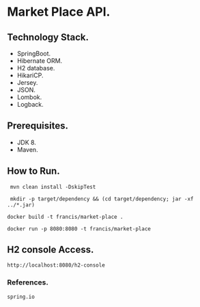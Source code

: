 # Market Place API.

## Technology Stack.
 - SpringBoot.
 - Hibernate ORM.
 - H2 database.
 - HikariCP.
 - Jersey.
 - JSON.
 - Lombok.
 - Logback.

## Prerequisites.
 - JDK 8.
 - Maven.

## How to Run.

``` mvn clean install -DskipTest```

``` mkdir -p target/dependency && (cd target/dependency; jar -xf ../*.jar)```

``` docker build -t francis/market-place . ```

``` docker run -p 8080:8080 -t francis/market-place ```

## H2 console Access.
```http://localhost:8080/h2-console```

### References.
 ```spring.io```
